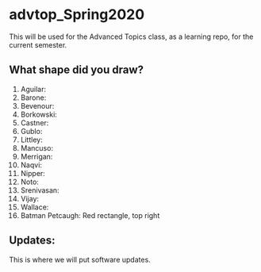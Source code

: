 # advtop_Spring2020
This will be used for the Advanced Topics class, as a learning repo, for the current semester.

## What shape did you draw?
1. Aguilar:
2. Barone: 
3. Bevenour: 
4. Borkowski:
5. Castner: 
6. Gublo:
7. Littley:
8. Mancuso:
9. Merrigan:
10. Naqvi:
11. Nipper:
12. Noto: 
13. Srenivasan:
14. Vijay:
15. Wallace:
16. Batman Petcaugh: Red rectangle, top right

## Updates:
This is where we will put software updates.
